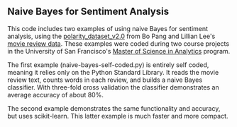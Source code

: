 ## Naive Bayes for Sentiment Analysis

This code includes two examples of using naive Bayes for sentiment analysis, using the [polarity_dataset_v2.0](https://www.cs.cornell.edu/people/pabo/movie-review-data/review_polarity.tar.gz) from Bo Pang and Lillian Lee's [movie review data](https://www.cs.cornell.edu/people/pabo/movie-review-data/). These examples were coded during two course projects in the University of San Francisco's [Master of Science in Analytics](https://www.usfca.edu/arts-sciences/graduate-programs/analytics) program.

The first example (naive-bayes-self-coded.py) is entirely self coded, meaning it relies only on the Python Standard Library. It reads the movie review text, counts words in each review, and builds a naive Bayes classifier. With three-fold cross validation the classifier demonstrates an average accuracy of about 80%.

The second example demonstrates the same functionality and accuracy, but uses scikit-learn. This latter example is much faster and more compact.
